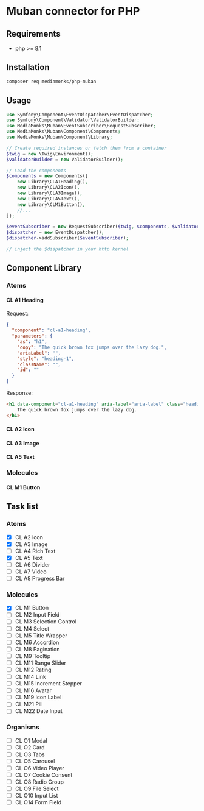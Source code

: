# Muban connector for PHP


## Requirements
- php >= 8.1

## Installation

```bash 
composer req mediamonks/php-muban
```

## Usage
```php
use Symfony\Component\EventDispatcher\EventDispatcher;
use Symfony\Component\Validator\ValidatorBuilder;
use MediaMonks\Muban\EventSubscriber\RequestSubscriber;
use MediaMonks\Muban\Component\Components;
use MediaMonks\Muban\Component\Library;

// Create required instances or fetch them from a container
$twig = new \Twig\Environment();
$validatorBuilder = new ValidatorBuilder();

// Load the components
$components = new Components([
    new Library\CLA1Heading(),
    new Library\CLA2Icon(),
    new Library\CLA3Image(),
    new Library\CLA5Text(),
    new Library\CLM1Button(),
    //...
]);

$eventSubscriber = new RequestSubscriber($twig, $components, $validatorBuilder->getValidator());
$dispatcher = new EventDispatcher();
$dispatcher->addSubscriber($eventSubscriber);

// inject the $dispatcher in your http kernel

```

## Component Library

### Atoms

#### CL A1 Heading
Request:  
```json
{
  "component": "cl-a1-heading",
  "parameters": {
    "as": "h1",
    "copy": "The quick brown fox jumps over the lazy dog.",
    "ariaLabel": "",
    "style": "heading-1",
    "className": "",
    "id": ""
  }
}
```

Response:
```html
<h1 data-component="cl-a1-heading" aria-label="aria-label" class="heading-1 awesome-header" id="awesome-header">
    The quick brown fox jumps over the lazy dog.
</h1>
```
#### CL A2 Icon

#### CL A3 Image

#### CL A5 Text

### Molecules

#### CL M1 Button

## Task list

### Atoms
- [x] CL A2 Icon
- [x] CL A3 Image
- [ ] CL A4 Rich Text
- [x] CL A5 Text
- [ ] CL A6 Divider
- [ ] CL A7 Video
- [ ] CL A8 Progress Bar

### Molecules
- [x] CL M1 Button
- [ ] CL M2 Input Field
- [ ] CL M3 Selection Control
- [ ] CL M4 Select
- [ ] CL M5 Title Wrapper
- [ ] CL M6 Accordion
- [ ] CL M8 Pagination
- [ ] CL M9 Tooltip
- [ ] CL M11 Range Slider
- [ ] CL M12 Rating
- [ ] CL M14 Link
- [ ] CL M15 Increment Stepper
- [ ] CL M16 Avatar
- [ ] CL M19 Icon Label
- [ ] CL M21 Pill
- [ ] CL M22 Date Input

### Organisms
- [ ] CL O1 Modal
- [ ] CL O2 Card
- [ ] CL O3 Tabs
- [ ] CL O5 Carousel
- [ ] CL O6 Video Player
- [ ] CL O7 Cookie Consent
- [ ] CL O8 Radio Group
- [ ] CL O9 File Select
- [ ] CL O10 Input List
- [ ] CL O14 Form Field